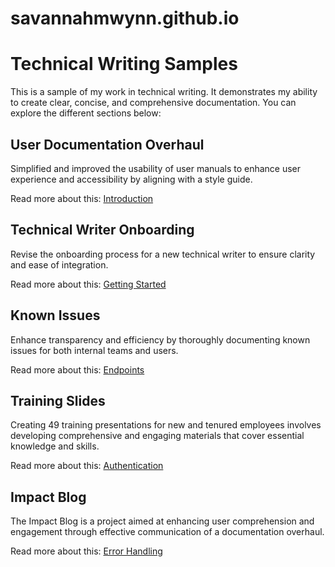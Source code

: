 # savannahmwynn.github.io
<!DOCTYPE html>
<html lang="en">
<head>
    <meta charset="UTF-8">
    <meta name="viewport" content="width=device-width, initial-scale=1.0">
</head>
<body>
    <h1>Technical Writing Samples</h1>
    <p>This is a sample of my work in technical writing. It demonstrates my ability to create clear, concise, and comprehensive documentation. You can explore the different sections below:</p>
    
   <h2>User Documentation Overhaul </h2>
    <p>Simplified and improved the usability of user manuals to enhance user experience and accessibility by aligning with a style guide.</p>
    <p>Read more about this: <a href="files/introduction.html">Introduction</a></p>
    
  <h2>Technical Writer Onboarding</h2>
    <p>Revise the onboarding process for a new technical writer to ensure clarity and ease of integration.</p>
    <p>Read more about this: <a href="files/getting_started.html">Getting Started</a></p>
    
  <h2>Known Issues</h2>
    <p>Enhance transparency and efficiency by thoroughly documenting known issues for both internal teams and users.</p>
    <p>Read more about this: <a href="files/endpoints.html">Endpoints</a></p>
    
  <h2>Training Slides</h2>
    <p>Creating 49 training presentations for new and tenured employees involves developing comprehensive and engaging materials that cover essential knowledge and skills.</p>
    <p>Read more about this: <a href="files/authentication.html">Authentication</a></p>
    
  <h2>Impact Blog</h2>
    <p>The Impact Blog is a project aimed at enhancing user comprehension and engagement through effective communication of a documentation overhaul. </p>
    <p>Read more about this: <a href="files/error_handling.html">Error Handling</a></p>
    

